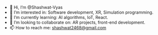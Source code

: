 - 👋 Hi, I’m @Shashwat-Vyas
- 👀 I’m interested in: Software development, XR, Simulation programming.
- 🌱 I’m currently learning: AI algorithms, IoT, React.
- 💞️ I’m looking to collaborate on: AR projects, front-end development. 
- 📫 How to reach me: shashwat2468@gmail.com

<!---
Shashwat-Vyas/Shashwat-Vyas is a ✨ special ✨ repository because its `README.md` (this file) appears on your GitHub profile.
You can click the Preview link to take a look at your changes.
--->
